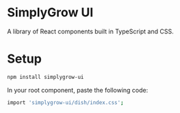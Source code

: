 # SimplyGrow UI

A library of React components built in TypeScript and CSS.

# Setup

```bash
npm install simplygrow-ui
```

In your root component, paste the following code:

```bash
import 'simplygrow-ui/dish/index.css';
```
